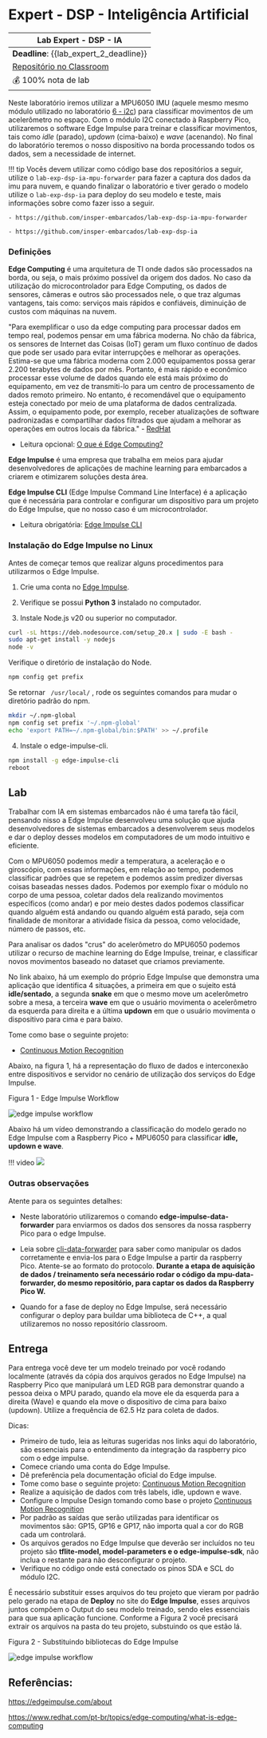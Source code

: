 # Expert - DSP - Inteligência Artificial

| Lab Expert - DSP - IA                                  |
|--------------------------------------------------------|
| **Deadline**: {{lab_expert_2_deadline}}                |
| [Repositório no Classroom]({{lab_expert_2_classroom}}) |
| 💰 100% nota de lab                                    |

Neste laboratório iremos utilizar a MPU6050 IMU (aquele mesmo mesmo módulo utilizado no laboratório [6 - i2c](https://insper-embarcados.github.io/site/labs/i2c-pra-lab/)) para classificar movimentos de um acelerômetro no espaço. Com o módulo I2C conectado à Raspberry Pico, utilizaremos o software Edge Impulse para treinar e classificar movimentos, tais como *idle* (parado), *updown* (cima-baixo) e *wave* (acenando). No final do laboratório teremos o nosso dispositivo na borda processando todos os dados, sem a necessidade de internet.

!!! tip
    Vocês devem utilizar como código base dos repositórios a seguir, utilize o  `lab-exp-dsp-ia-mpu-forwarder` para fazer a captura dos dados da imu para nuvem, e quando finalizar o laboratório e tiver gerado o modelo utilize o `lab-exp-dsp-ia` para deploy do seu modelo e teste, mais informações sobre como fazer isso a seguir.
    
    - https://github.com/insper-embarcados/lab-exp-dsp-ia-mpu-forwarder

    - https://github.com/insper-embarcados/lab-exp-dsp-ia

### Definições

**Edge Computing** é uma arquitetura de TI onde dados são processados na borda, ou seja, o mais próximo possível da origem dos dados. No caso da utilização do microcontrolador para Edge Computing, os dados de sensores, câmeras e outros são processados nele, o que traz algumas vantagens, tais como: serviços mais rápidos e confiáveis, diminuição de custos com máquinas na nuvem.

"Para exemplificar o uso da edge computing para processar dados em tempo real, podemos pensar em uma fábrica moderna. No chão da fábrica, os sensores de Internet das Coisas (IoT) geram um fluxo contínuo de dados que pode ser usado para evitar interrupções e melhorar as operações. Estima-se que uma fábrica moderna com 2.000 equipamentos possa gerar 2.200 terabytes de dados por mês. Portanto, é mais rápido e econômico processar esse volume de dados quando ele está mais próximo do equipamento, em vez de transmiti-lo para um centro de processamento de dados remoto primeiro. No entanto, é recomendável que o equipamento esteja conectado por meio de uma plataforma de dados centralizada. Assim, o equipamento pode, por exemplo, receber atualizações de software padronizadas e compartilhar dados filtrados que ajudam a melhorar as operações em outros locais da fábrica." - [RedHat](https://www.redhat.com/pt-br/topics/edge-computing/what-is-edge-computing)

- Leitura opcional: [O que é Edge Computing?](https://www.redhat.com/pt-br/topics/edge-computing/what-is-edge-computing)

**Edge Impulse** é uma empresa que trabalha em meios para ajudar desenvolvedores de aplicações de machine learning para embarcados a criarem e otimizarem soluções desta área.

**Edge Impulse CLI** (Edge Impulse Command Line Interface) é a aplicação que é necessária para controlar e configurar um dispositivo para um projeto do Edge Impulse, que no nosso caso é um microcontrolador.

- Leitura obrigatória: [Edge Impulse CLI](https://docs.edgeimpulse.com/docs/tools/edge-impulse-cli)

### Instalação do Edge Impulse no Linux

Antes de começar temos que realizar alguns procedimentos para utilizarmos o Edge Impulse.

1. Crie uma conta no [Edge Impulse](https://edgeimpulse.com/).

2. Verifique se possui **Python 3** instalado no computador.

3. Instale Node.js v20 ou superior no computador.

``` bash
curl -sL https://deb.nodesource.com/setup_20.x | sudo -E bash -
sudo apt-get install -y nodejs
node -v
```

Verifique o diretório de instalação do Node.

``` bash
npm config get prefix
```


Se retornar ``` /usr/local/```  , rode os seguintes comandos para mudar o diretório padrão do npm.

``` bash
mkdir ~/.npm-global
npm config set prefix '~/.npm-global'
echo 'export PATH=~/.npm-global/bin:$PATH' >> ~/.profile
```

4. Instale o edge-impulse-cli.

``` bash
npm install -g edge-impulse-cli
reboot
``` 

## Lab

Trabalhar com IA em sistemas embarcados não é uma tarefa tão fácil, pensando nisso a Edge Impulse desenvolveu uma solução que ajuda desenvolvedores de sistemas embarcados a desenvolverem seus modelos e dar o deploy desses modelos em computadores de um modo intuitivo e eficiente. 

Com o MPU6050 podemos medir a temperatura, a aceleração e o giroscópio, com essas informações, em relação ao tempo, podemos classificar padrões que se repetem e podemos assim predizer diversas coisas baseadas nesses dados. Podemos por exemplo fixar o módulo no corpo de uma pessoa, coletar dados dela realizando movimentos específicos (como andar) e por meio destes dados podemos classificar quando alguém está andando ou quando alguém está parado, seja com finalidade de monitorar a atividade física da pessoa, como velocidade, número de passos, etc.

Para analisar os dados "crus" do acelerômetro do MPU6050 podemos utilizar o recurso de machine learning do Edge Impulse, treinar, e classificar novos movimentos baseado no dataset que criamos previamente.


No link abaixo, há um exemplo do próprio Edge Impulse que demonstra uma aplicação que identifica 4 situações, a primeira em que o sujeito está **idle/sentado**, a segunda **snake** em que o mesmo move um acelerômetro sobre a mesa, a terceira **wave** em que o usuário movimenta o acelerômetro da esquerda para direita e a última **updown** em que o usuário movimenta o dispositivo para cima e para baixo.

Tome como base o seguinte projeto:

- [Continuous Motion Recognition]( https://docs.edgeimpulse.com/docs/tutorials/end-to-end-tutorials/continuous-motion-recognition)

Abaixo, na figura 1, há a representação do fluxo de dados e interconexão entre dispositivos e servidor no cenário de utilização dos serviços do Edge Impulse. 

Figura 1 - Edge Impulse Workflow

![edge impulse workflow](./imgs-dsp/ia-edgeflux.png)

Abaixo há um vídeo demonstrando a classificação do modelo gerado no Edge Impulse com a Raspberry Pico + MPU6050 para classificar **idle, updown e wave**.

!!! video
    ![](https://youtu.be/Yk3hq3IcJR4)


### Outras observações

Atente para os seguintes detalhes:

- Neste laboratório utilizaremos o comando **edge-impulse-data-forwarder** para enviarmos os dados dos sensores da nossa raspberry Pico para o edge Impulse.

- Leia sobre [cli-data-forwarder](https://docs.edgeimpulse.com/docs/tools/edge-impulse-cli/cli-data-forwarder) para saber como manipular os dados corretamente e envia-los para o Edge Impulse a partir da raspberry Pico. Atente-se ao formato do protocolo. **Durante a etapa de aquisição de dados / treinamento seŕa necessário rodar o código da mpu-data-forwarder, do mesmo repositório, para captar os dados da Raspberry Pico W.**

- Quando for a fase de deploy no Edge Impulse, será necessário configurar o deploy para buildar uma biblioteca de C++, a qual utilizaremos no nosso repositório classroom.



## Entrega

Para entrega você deve ter um modelo treinado por você rodando localmente (através da cópia dos arquivos gerados no Edge Impulse) na Raspberry Pico que manipulará um LED RGB para demonstrar quando a pessoa deixa o MPU parado, quando ela move ele da esquerda para a direita (Wave) e quando ela move o dispositivo de cima para baixo (updown). Utilize a frequência de 62.5 Hz para coleta de dados.

Dicas:

- Primeiro de tudo, leia as leituras sugeridas nos links aqui do laboratório, são essenciais para o entendimento da integração da raspberry pico com o edge impulse.
- Comece criando uma conta do Edge Impulse.
- Dê preferência pela documentação oficial do Edge impulse.
- Tome como base o seguinte projeto: [Continuous Motion Recognition]( https://docs.edgeimpulse.com/docs/tutorials/end-to-end-tutorials/continuous-motion-recognition)
- Realize a aquisição de dados com três labels, idle, updown e wave.
- Configure o Impulse Design tomando como base o projeto [Continuous Motion Recognition]( https://docs.edgeimpulse.com/docs/tutorials/end-to-end-tutorials/continuous-motion-recognition)
- Por padrão as saídas que serão utilizadas para identificar os movimentos são: GP15, GP16 e GP17, não importa qual a cor do RGB cada um controlará.
- Os arquivos gerados no Edge Impulse que deverão ser incluídos no teu projeto são **tflite-model, model-parameters e o edge-impulse-sdk**, não inclua o restante para não desconfigurar o projeto.
- Verifique no código onde está conectado os pinos SDA e SCL do módulo I2C.

É necessário substituir esses arquivos do teu projeto que vieram por padrão pelo gerado na etapa de **Deploy** no site do **Edge Impulse**, esses arquivos juntos compõem o Output do seu modelo treinado, sendo eles essenciais para que sua aplicação funcione. Conforme a Figura 2 você precisará extrair os arquivos na pasta do teu projeto, substuindo os que estão lá.

Figura 2 - Substituindo bibliotecas do Edge Impulse

![edge impulse workflow](./imgs-dsp/ia-deploy.png)




## Referências:

https://edgeimpulse.com/about

https://www.redhat.com/pt-br/topics/edge-computing/what-is-edge-computing

